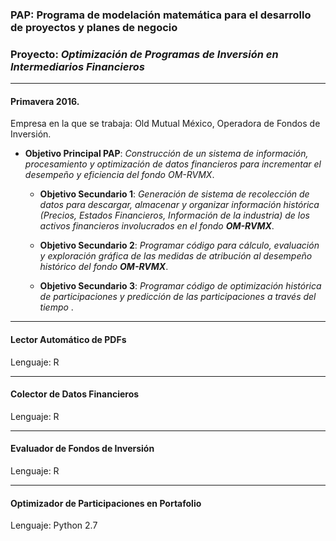 ### PAP: Programa de modelación matemática para el desarrollo de proyectos y planes de negocio 
### Proyecto: *Optimización de Programas de Inversión en Intermediarios Financieros*

---
#### Primavera 2016.
Empresa en la que se trabaja: Old Mutual México, Operadora de Fondos de Inversión. 

- **Objetivo Principal PAP**: *Construcción de un sistema de información, procesamiento y optimización de datos financieros para incrementar el desempeño y eficiencia del fondo OM-RVMX*.

  - **Objetivo Secundario 1**: *Generación de sistema de recolección de datos para descargar, almacenar y organizar información histórica (Precios, Estados Financieros, Información de la industria) de los activos financieros involucrados en el fondo **OM-RVMX***.

  - **Objetivo Secundario 2**: *Programar código para cálculo, evaluación y exploración gráfica de las medidas de atribución al desempeño histórico del fondo **OM-RVMX***.

  - **Objetivo Secundario 3**: *Programar código de optimización histórica de participaciones y predicción de las participaciones a través del tiempo* .


---
#### Lector Automático de PDFs
Lenguaje: R


---
#### Colector de Datos Financieros
Lenguaje: R


---
#### Evaluador de Fondos de Inversión
Lenguaje: R


---
#### Optimizador de Participaciones en Portafolio
Lenguaje: Python 2.7

